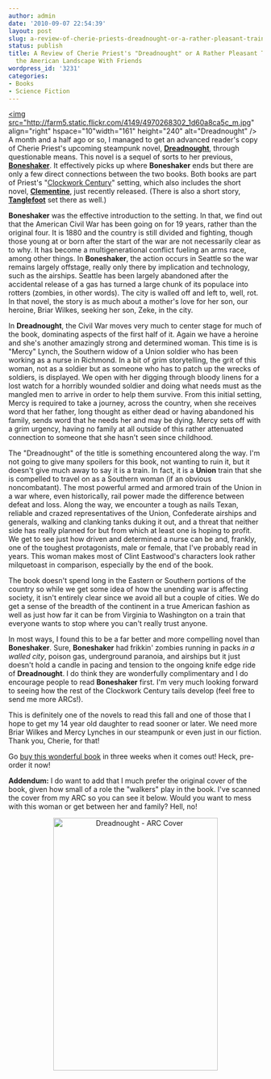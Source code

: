 ```yaml
---
author: admin
date: '2010-09-07 22:54:39'
layout: post
slug: a-review-of-cherie-priests-dreadnought-or-a-rather-pleasant-train-ride-across-the-american-landscape-with-friends
status: publish
title: A Review of Cherie Priest's "Dreadnought" or A Rather Pleasant Train Ride Across
  the American Landscape With Friends
wordpress_id: '3231'
categories:
- Books
- Science Fiction
---
```

<a href="http://www.flickr.com/photos/albill/4970268302/" title="Dreadnought by albill, on Flickr"><img src="http://farm5.static.flickr.com/4149/4970268302_1d60a8ca5c_m.jpg" align="right" hspace="10"width="161" height="240" alt="Dreadnought" /></a> A month and a half ago or so, I managed to get an advanced reader's copy of Cherie Priest's upcoming steampunk novel, <a href="http://www.amazon.com/Dreadnought-Cherie-Priest/dp/0765325780"><strong>Dreadnought</strong></a>, through questionable means. This novel is a sequel of sorts to her previous, <a href="http://www.amazon.com/Boneshaker-Sci-Fi-Essential-Books/dp/0765318415/"><strong>Boneshaker</strong></a>. It effectively picks up where <strong>Boneshaker</strong> ends but there are only a few direct connections between the two books. Both books are part of Priest's "<a href="http://theclockworkcentury.com/">Clockwork Century</a>" setting, which also includes the short novel, <a href="http://www.subterraneanpress.com/Merchant2/merchant.mv?Screen=PROD&Store_Code=SP&Product_Code=priest03"><strong>Clementine</strong></a>, just recently released. (There is also a short story, <a href="http://subterraneanpress.com/index.php/magazine/fall-2008/fiction-tanglefoot-a-story-of-the-clockwork-century-by-cherie-priest/"><strong>Tanglefoot</strong></a> set there as well.)

<strong>Boneshaker</strong> was the effective introduction to the setting. In that, we find out that the American Civil War has been going on for 19 years, rather than the original four. It is 1880 and the country is still divided and fighting, though those young at or born after the start of the war are not necessarily clear as to why. It has become a multigenerational conflict fueling an arms race, among other things. In <strong>Boneshaker</strong>, the action occurs in Seattle so the war remains largely offstage, really only there by implication and technology, such as the airships. Seattle has been largely abandoned after the accidental release of a gas has turned a large chunk of its populace into rotters (zombies, in other words). The city is walled off and left to, well, rot. In that novel, the story is as much about a mother's love for her son, our heroine, Briar Wilkes, seeking her son, Zeke, in the city. 

In <strong>Dreadnought</strong>, the Civil War moves very much to center stage for much of the book, dominating aspects of the first half of it. Again we have a heroine and she's another amazingly strong and determined woman. This time is is "Mercy" Lynch, the Southern widow of a Union soldier who has been working as a nurse in Richmond. In a bit of grim storytelling, the grit of this woman, not as a soldier but as someone who has to patch up the wrecks of soldiers, is displayed. We open with her digging through bloody linens for a lost watch for a horribly wounded soldier and doing what needs must as the mangled men to arrive in order to help them survive. From this initial setting, Mercy is required to take a journey, across the country, when she receives word that her father, long thought as either dead or having abandoned his family, sends word that he needs her and may be dying. Mercy sets off with a grim urgency, having no family at all outside of this rather attenuated connection to someone that she hasn't seen since childhood.

The "Dreadnought" of the title is something encountered along the way. I'm not going to give many spoilers for this book, not wanting to ruin it, but it doesn't give much away to say it is a train. In fact, it is a <strong>Union</strong> train that she is compelled to travel on as a Southern woman (if an obvious noncombatant). The most powerful armed and armored train of the Union in a war where, even historically, rail power made the difference between defeat and loss. Along the way, we encounter a tough as nails Texan, reliable and crazed representatives of the Union, Confederate airships and generals, walking and clanking tanks duking it out, and a threat that neither side has really planned for but from which at least one is hoping to profit. We get to see just how driven and determined a nurse can be and, frankly, one of the toughest protagonists, male or female, that I've probably read in years. This woman makes most of Clint Eastwood's characters look rather milquetoast in comparison, especially by the end of the book.

The book doesn't spend long in the Eastern or Southern portions of the country so while we get some idea of how the unending war is affecting society, it isn't entirely clear since we avoid all but a couple of cities. We do get a sense of the breadth of the continent in a true American fashion as well as just how far it can be from Virginia to Washington on a train that everyone wants to stop where you can't really trust anyone. 

In most ways, I found this to be a far better and more compelling novel than <strong>Boneshaker</strong>. Sure, <strong>Boneshaker</strong> had frikkin' zombies running in packs <em>in a walled city</em>, poison gas, underground paranoia, and airships but it just doesn't hold a candle in pacing and tension to the ongoing knife edge ride of <strong>Dreadnought</strong>. I do think they are wonderfully complimentary and I do encourage people to read <strong>Boneshaker</strong> first. I'm very much looking forward to seeing how the rest of the Clockwork Century tails develop (feel free to send me more ARCs!).

This is definitely one of the novels to read this fall and one of those that I hope to get my 14 year old daughter to read sooner or later. We need more Briar Wilkes and Mercy Lynches in our steampunk or even just in our fiction. Thank you, Cherie, for that!

Go <a href="http://www.amazon.com/Dreadnought-Cherie-Priest/dp/0765325780">buy this wonderful book</a> in three weeks when it comes out! Heck, pre-order it now!

<strong>Addendum:</strong> I do want to add that I much prefer the original cover of the book, given how small of a role the "walkers" play in the book. I've scanned the cover from my ARC so you can see it below. Would you want to mess with this woman or get between her and family? Hell, no!

<div align="center"><a href="http://www.flickr.com/photos/albill/4970346722/" title="Dreadnought - ARC Cover by albill, on Flickr"><img src="http://farm5.static.flickr.com/4083/4970346722_c1c62aab3f.jpg" width="326" height="500" alt="Dreadnought - ARC Cover" /></a></div>

